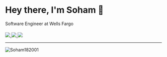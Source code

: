 <h1 align="left">Hey there, I'm Soham 👋</h1>

Software Engineer at Wells Fargo
<br>
<p align="left" style="margin-top:20px;">

<a href="https://www.linkedin.com/in/ganesh-medewar-4a94a919b">
<img src="https://img.shields.io/badge/linkedin-%230077B5.svg?&style=for-the-badge&logo=linkedin&logoColor=white"></img>
</a>

<a href="https://drive.google.com/file/d/1beDbWEj4U74ZwB-gEfUfkhNNVYGjjMxN/view?usp=sharing">
<img src="https://img.shields.io/badge/resume-pdf-%23181717.svg?&style=for-the-badge&logoColor=white">
</img>
</a>

<a href="mailto:sohammedewar@gmail.com">
<img src="https://img.shields.io/badge/gmail-D14836?&style=for-the-badge&logo=gmail&logoColor=white"></img>
</a>
                                                                                                    
</p> 

<hr>

<img src="https://github-readme-stats.vercel.app/api?username=Soham182001&count_private=true&show_icons=true&theme=gotham" alt="Soham182001" />
